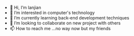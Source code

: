 - 👋 Hi, I’m lanjian
- 👀 I’m interested in computer's technology
- 🌱 I’m currently learning back-end development techniques 
- 💞️ I’m looking to collaborate on new project with others 
- 📫 How to reach me ...no way now but my friends

<!---
lanjiantianying/lanjiantianying is a ✨ special ✨ repository because its `README.md` (this file) appears on your GitHub profile.
You can click the Preview link to take a look at your changes.
--->
